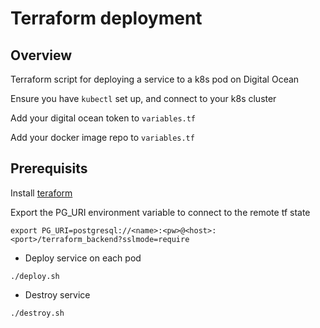 # Terraform deployment

## Overview
Terraform script for deploying a service to a k8s pod on Digital Ocean

Ensure you have `kubectl` set up, and connect to your k8s cluster

Add your digital ocean token to `variables.tf`

Add your docker image repo to `variables.tf`

## Prerequisits
Install [teraform](https://www.terraform.io/)

Export the PG_URI environment variable to connect to the remote tf state
```shell
export PG_URI=postgresql://<name>:<pw>@<host>:<port>/terraform_backend?sslmode=require
```

- Deploy service on each pod
```shell
./deploy.sh
```

- Destroy service
```shell
./destroy.sh
```